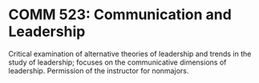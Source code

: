 # COMM 523: Communication and Leadership

Critical examination of alternative theories of leadership and trends in the study of leadership; focuses on the communicative dimensions of leadership. Permission of the instructor for nonmajors.